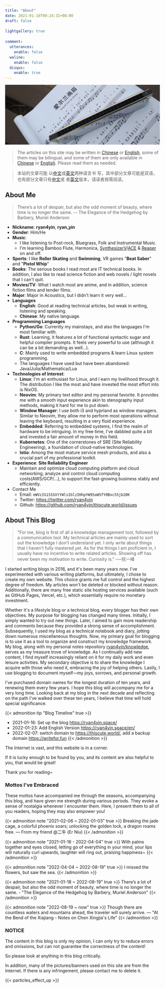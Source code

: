 ```yaml
---
title: "About"
date: 2021-01-16T00:24:31+08:00
draft: false

lightgallery: true

comment:
  utterances:
    enable: false
  waline:
    enable: false
  disqus:
    enable: true
---
```


![Harmonica](harmonica.webp)

> The articles on this site may be written in [Chinese](https://thiscute.world/zh-cn/) or
> [English](https://thiscute.world/en/), some of them may be bilingual, and some of them
> are only available in [Chinese](https://thiscute.world/zh-cn/) or
> [English](https://thiscute.world/en/). Please read them as needed.

> 本站的文章可能
> 以[中文](https://thiscute.world/zh-cn/)或[英文](https://thiscute.world/en/)两种语言书
> 写，其中部分文章可能是双语，也有部分文章只有[中文](https://thiscute.world/zh-cn/)或
> 者[英文](https://thiscute.world/en/)版本，请读者按需阅读。

## About Me

> There’s a lot of despair, but also the odd moment of beauty, where time is no longer the
> same. -- The Elegance of the Hedgehog by Barbery, Muriel Anderson

- **Nickname**: **ryan4yin**, **ryan_yin**
- **Gender**: Him/He
- **Music**:
  - I like listening to Post-rock, Bluegrass, Folk and Instrumental Music.
  - I'm learning Bamboo Flute, Harmonica,
    [SynthesizerV](https://dreamtonics.com/en/synthesizerv/)/[ACE](https://space.bilibili.com/418030)
    & [Reaper](https://www.reaper.fm) on and off.
- **Sports**: I like **Roller Skating** and **Swimming**, VR games "**Beat Saber**" and
  "**Pistol Whip**"
- **Books**: The serious books I read most are IT technical books. In addition, I also
  like to read science fiction and web novels / light novels that I can't quit.
- **Movies/TV**: What I watch most are anime, and in addition, science fiction films and
  tender films.
- **Major**: Major in Acoustics, but I didn't learn it very well...
- **Languages**
  - **English**: Good at reading technical articles, but weak in writing, listening and
    speaking.
  - **Chinese**: My native language.
- **Programming Languages**
  - **Python/Go**: Currently my mainstays, and also the languages I'm most familiar with.
  - **Rust**: Learning, it features a lot of functional syntactic sugar and helpful
    compiler prompts. It feels very powerful to use (although it can be a bit demanding as
    well...).
  - **C**: Mainly used to write embedded programs & learn Linux system programming.
  - The languages I have used but have been abandoned: Java/Julia/Mathematica/Lua
- **Technologies of Interest**:
  - **Linux**: I'm an enthusiast for Linux, and I earn my livelihood through it. The
    distribution I like the most and have invested the most effort into is NixOS.
  - **Neovim**: My primary text editor and my personal favorite. It provides me with a
    smooth input experience akin to stenography input methods, making it hard for me to
    put down.
  - **Window Manager**: I use both i3 and hyprland as window managers. Similar to Neovim,
    they allow me to perform most operations without leaving the keyboard, resulting in a
    very fluid experience.
  - **Embedded**: Referring to embedded systems, I find the realm of hardware to be
    intriguing. In my free time, I've dabbled quite a bit and invested a fair amount of
    money in this field.
  - **Kubernetes**: One of the cornerstones of SRE (Site Reliability Engineering), a
    foundation of cloud-native technologies.
  - **Istio**: Among the most mature service mesh products, and also a crucial part of my
    professional toolkit.
- **Experience**: **Site Reliability Engineer**
  - Maintain and optimize cloud computing platform and cloud networking, analyze and
    control cloud computing costs(AWS/GCP/...), to support the fast-growing business
    stably and efficiently.
- Contact Me
  - Email: `eWVzIG15IGVtYWlsIGlzIHhpYW95aW5fY0BxcS5jb20K`
  - Twitter: <https://twitter.com/ryan4yin>
  - Github: <https://github.com/ryan4yin/thiscute.world/issues>

## About This Blog

> "For me, blog is first of all a knowledge management tool, followed by a communication
> tool. My technical articles are mainly used to sort out the knowledge I don't understand
> yet. I only write about things that I haven't fully mastered yet. As for the things I am
> proficient in, I usually have no incentive to write related articles. Showing off has
> never been my motivation to write. Curiosity is." ──阮一峰

I started writing blogs in 2016, and it's been many years now. I've experimented with
various writing platforms, but ultimately, I chose to create my own website. This choice
grants me full control and the highest degree of freedom. My articles won't be deleted or
blocked without reason. Additionally, there are many free static site hosting services
available (such as GitHub Pages, Vercel, etc.), which essentially require no monetary
investment.

Whether it's a lifestyle blog or a technical blog, every blogger has their own objectives.
My purpose for blogging has changed many times. Initially, I simply wanted to try out new
things. Later, I aimed to gain more readership and comments because they provided a strong
sense of accomplishment. Subsequently, I used my blog as a technical notebook and diary,
jotting down numerous miscellaneous thoughts. Now, my primary goal for blogging is to use
it as a tool to organize and construct my knowledge framework. My blog, along with my
personal notes repository [ryan4yin/knowledge](https://github.com/ryan4yin/knowledge),
serves as my treasure trove of knowledge. As I continually add new content, I find myself
increasingly reliant on it for my daily work and even leisure activities. My secondary
objective is to share the knowledge I acquire with those who need it, embracing the joy of
helping others. Lastly, I use blogging to document myself—my joys, sorrows, and personal
growth.

I've purchased domain names for the longest duration of ten years, and renewing them every
few years. I hope this blog will accompany me for a very long time. Looking back at my
blog in the next decade and reflecting on the path I've walked over these ten years, I
believe that time will hold special significance.

{{< admonition tip "Blog Timeline" true >}}

- 2021-01-16: Set up the blog <https://ryan4yin.space/>
- 2022-01-23: Add English Version <https://ryan4yin.space/en/>
- 2022-02-07: switch domain to <https://thiscute.world/>, add a backup domain
  <https://writefor.fun> {{< /admonition >}}

The Internet is vast, and this website is in a corner.

If it is lucky enough to be found by you, and its content are also helpful to you, that
would be great!

Thank you for reading~

### Mottos I've Embraced

These mottos have accompanied me through the seasons, accompanying this blog, and have
given me strength during various periods. They evoke a sense of nostalgia whenever I
encounter them. Here, I present them to all of you readers, hoping they may also empower
you!

{{< admonition note "2021-02-06 ~ 2022-01-03" true >}} Breaking the jade cage, a colorful
phoenix soars; unlocking the golden lock, a dragon roams free. — From my friend @二牛 (Er
Niu) {{< /admonition >}}

{{< admonition note "2021-01-16 - 2022-04-04" true >}} With palms together and eyes
closed, letting go of everything in your mind, your lips will naturally curl upwards,
laughter will ring out, praising happiness~ {{< /admonition >}}

{{< admonition note "2022-04-04 ~ 2022-08-19" true >}} I missed the flowers, but saw the
sea. {{< /admonition >}}

{{< admonition note "2021-01-18 ~ 2022-08-19" true >}} There’s a lot of despair, but also
the odd moment of beauty, where time is no longer the same. - "The Elegance of the
Hedgehog by Barbery, Muriel Anderson" {{< /admonition >}}

{{< admonition note "2022-08-19 ~ now" true >}} Though there are countless waters and
mountains ahead, the traveler will surely arrive. — "At the Bend of the Xiajiang - Notes
on Chen Xingjia's Life" {{< /admonition >}}

### NOTICE

The content in this blog is only my opinion, I can only try to reduce errors and
omissions, but can not guarantee the correctness of the content!

So please look at anything in this blog critically.

In addition, many of the pictures/banners used on this site are from the Internet. If
there is any infringement, please contact me to delete it.

{{< particles_effect_up  >}}
